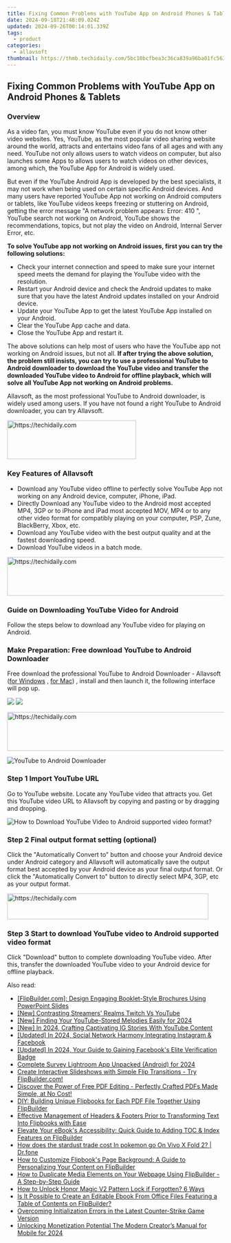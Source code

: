 ```yaml
---
title: Fixing Common Problems with YouTube App on Android Phones & Tablets
date: 2024-09-18T21:48:09.024Z
updated: 2024-09-26T00:14:01.339Z
tags:
  - product
categories:
  - allavsoft
thumbnail: https://thmb.techidaily.com/5bc10bcfbea3c36ca839a96ba01fc56320fae45e488312777f02e6b72b5d2c9c.jpg
---
```


## Fixing Common Problems with YouTube App on Android Phones & Tablets

### Overview

As a video fan, you must know YouTube even if you do not know other video websites. Yes, YouTube, as the most popular video sharing website around the world, attracts and entertains video fans of all ages and with any need. YouTube not only allows users to watch videos on computer, but also launches some Apps to allows users to watch videos on other devices, among which, the YouTube App for Android is widely used.

But even if the YouTube Android App is developed by the best specialists, it may not work when being used on certain specific Android devices. And many users have reported YouTube App not working on Android computers or tablets, like YouTube videos keeps freezing or stuttering on Android, getting the error message "A network problem appears: Error: 410 ", YouTube search not working on Android, YouTube shows the recommendations, topics, but not play the video on Android, Internal Server Error, etc.

**To solve YouTube app not working on Android issues, first you can try the following solutions:**

* Check your internet connection and speed to make sure your internet speed meets the demand for playing the YouTube video with the resolution.
* Restart your Android device and check the Android updates to make sure that you have the latest Android updates installed on your Android device.
* Update your YouTube App to get the latest YouTube App installed on your Android.
* Clear the YouTube App cache and data.
* Close the YouTube App and restart it.

The above solutions can help most of users who have the YouTube app not working on Android issues, but not all. **If after trying the above solution, the problem still insists, you can try to use a professional YouTube to Android downloader to download the YouTube video and transfer the downloaded YouTube video to Android for offline playback, which will solve all YouTube App not working on Android problems.**

Allavsoft, as the most professional YouTube to Android downloader, is widely used among users. If you have not found a right YouTube to Android downloader, you can try Allavsoft.

<!-- affiliate ads begin -->
<a href="https://aligracehair.sjv.io/c/5597632/1885943/19272" target="_top" id="1885943">
  <img src="//a.impactradius-go.com/display-ad/19272-1885943" border="0" alt="https://techidaily.com" width="300" height="90"/>
</a>
<img height="0" width="0" src="https://aligracehair.sjv.io/i/5597632/1885943/19272" style="position:absolute;visibility:hidden;" border="0" />
<!-- affiliate ads end -->

### Key Features of Allavsoft

* Download any YouTube video offline to perfectly solve YouTube App not working on any Android device, computer, iPhone, iPad.
* Directly Download any YouTube video to the Android most accepted MP4, 3GP or to iPhone and iPad most accepted MOV, MP4 or to any other video format for compatibly playing on your computer, PSP, Zune, BlackBerry, Xbox, etc.
* Download any YouTube video with the best output quality and at the fastest downloading speed.
* Download YouTube videos in a batch mode.

<!-- affiliate ads begin -->
<a href="https://appsumo.8odi.net/c/5597632/2044582/7443" target="_top" id="2044582">
  <img src="//a.impactradius-go.com/display-ad/7443-2044582" border="0" alt="https://techidaily.com" width="728" height="90"/>
</a>
<img height="0" width="0" src="https://appsumo.8odi.net/i/5597632/2044582/7443" style="position:absolute;visibility:hidden;" border="0" />
<!-- affiliate ads end -->

### Guide on Downloading YouTube Video for Android

Follow the steps below to download any YouTube video for playing on Android.

### Make Preparation: Free download YouTube to Android Downloader

Free download the professional YouTube to Android Downloader - Allavsoft ([for Windows](https://tools.techidaily.com/allavsoft/products/) , [for Mac](https://tools.techidaily.com/allavsoft/products/)) , install and then launch it, the following interface will pop up.

[![](https://www.allavsoft.com/how-to/../images/how-to/free-download-win.jpg)](https://tools.techidaily.com/allavsoft/products/) [![](https://www.allavsoft.com/how-to/../images/how-to/free-download-mac.jpg)](https://tools.techidaily.com/allavsoft/products/)

<!-- affiliate ads begin -->
<a href="https://appsumo.8odi.net/c/5597632/2100538/7443" target="_top" id="2100538">
  <img src="//a.impactradius-go.com/display-ad/7443-2100538" border="0" alt="https://techidaily.com" width="728" height="90"/>
</a>
<img height="0" width="0" src="https://appsumo.8odi.net/i/5597632/2100538/7443" style="position:absolute;visibility:hidden;" border="0" />
<!-- affiliate ads end -->

![YouTube to Android Downloader](https://www.allavsoft.com/how-to/../images/allavsoft/screen-shot-600.jpg)

### Step 1 Import YouTube URL

Go to YouTube website. Locate any YouTube video that attracts you. Get this YouTube video URL to Allavsoft by copying and pasting or by dragging and dropping.

![How to Download YouTube Video to Android supported video format?](https://www.allavsoft.com/how-to/../images/how-to/download-rtmp-video/download-rtmp-video.jpg)

### Step 2 Final output format setting (optional)

Click the "Automatically Convert to" button and choose your Android device under Android category and Allavsoft will automatically save the output format best accepted by your Android device as your final output format. Or click the "Automatically Convert to" button to directly select MP4, 3GP, etc as your output format.

<!-- affiliate ads begin -->
<a href="https://bluettius.sjv.io/c/5597632/2139110/17108" target="_top" id="2139110">
  <img src="//a.impactradius-go.com/display-ad/17108-2139110" border="0" alt="https://techidaily.com" width="468" height="60"/>
</a>
<img height="0" width="0" src="https://bluettius.sjv.io/i/5597632/2139110/17108" style="position:absolute;visibility:hidden;" border="0" />
<!-- affiliate ads end -->

### Step 3 Start to download YouTube video to Android supported video format

Click "Download" button to complete downloading YouTube video. After this, transfer the downloaded YouTube video to your Android device for offline playback.

<ins class="adsbygoogle"
     style="display:block"
     data-ad-format="autorelaxed"
     data-ad-client="ca-pub-7571918770474297"
     data-ad-slot="1223367746"></ins>

<ins class="adsbygoogle"
     style="display:block"
     data-ad-client="ca-pub-7571918770474297"
     data-ad-slot="8358498916"
     data-ad-format="auto"
     data-full-width-responsive="true"></ins>

<span class="atpl-alsoreadstyle">Also read:</span>
<div><ul>
<li><a href="https://win-fantastic.techidaily.com/flipbuildercom-design-engaging-booklet-style-brochures-using-powerpoint-slides/"><u>[FlipBuilder.com]: Design Engaging Booklet-Style Brochures Using PowerPoint Slides</u></a></li>
<li><a href="https://extra-tips.techidaily.com/new-contrasting-streamers-realms-twitch-vs-youtube/"><u>[New] Contrasting Streamers' Realms Twitch Vs YouTube</u></a></li>
<li><a href="https://eaxpv-info.techidaily.com/new-finding-your-youtube-stored-melodies-easily-for-2024/"><u>[New] Finding Your YouTube-Stored Melodies Easily for 2024</u></a></li>
<li><a href="https://instagram-videos.techidaily.com/new-in-2024-crafting-captivating-ig-stories-with-youtube-content/"><u>[New] In 2024, Crafting Captivating IG Stories With YouTube Content</u></a></li>
<li><a href="https://instagram-videos.techidaily.com/updated-in-2024-social-network-harmony-integrating-instagram-and-facebook/"><u>[Updated] In 2024, Social Network Harmony Integrating Instagram & Facebook</u></a></li>
<li><a href="https://facebook-video-files.techidaily.com/updated-in-2024-your-guide-to-gaining-facebooks-elite-verification-badge/"><u>[Updated] In 2024, Your Guide to Gaining Facebook's Elite Verification Badge</u></a></li>
<li><a href="https://extra-resources.techidaily.com/complete-survey-lightroom-app-unpacked-android-for-2024/"><u>Complete Survey Lightroom App Unpacked (Android) for 2024</u></a></li>
<li><a href="https://win-fantastic.techidaily.com/create-interactive-slideshows-with-simple-flip-transitions-try-flipbuildercom/"><u>Create Interactive Slideshows with Simple Flip Transitions - Try FlipBuilder.com!</u></a></li>
<li><a href="https://win-fantastic.techidaily.com/discover-the-power-of-free-pdf-editing-perfectly-crafted-pdfs-made-simple-at-no-cost/"><u>Discover the Power of Free PDF Editing - Perfectly Crafted PDFs Made Simple, at No Cost!</u></a></li>
<li><a href="https://win-fantastic.techidaily.com/diy-building-unique-flipbooks-for-each-pdf-file-together-using-flipbuilder/"><u>DIY: Building Unique Flipbooks for Each PDF File Together Using FlipBuilder</u></a></li>
<li><a href="https://win-fantastic.techidaily.com/effective-management-of-headers-and-footers-prior-to-transforming-text-into-flipbooks-with-ease/"><u>Effective Management of Headers & Footers Prior to Transforming Text Into Flipbooks with Ease</u></a></li>
<li><a href="https://win-fantastic.techidaily.com/elevate-your-ebooks-accessibility-quick-guide-to-adding-toc-and-index-features-on-flipbuilder/"><u>Elevate Your eBook's Accessibility: Quick Guide to Adding TOC & Index Features on FlipBuilder</u></a></li>
<li><a href="https://change-location.techidaily.com/how-does-the-stardust-trade-cost-in-pokemon-go-on-vivo-x-fold-2-drfone-by-drfone-virtual-android/"><u>How does the stardust trade cost In pokemon go On Vivo X Fold 2? | Dr.fone</u></a></li>
<li><a href="https://win-fantastic.techidaily.com/how-to-customize-flipbooks-page-background-a-guide-to-personalizing-your-content-on-flipbuilder/"><u>How to Customize Flipbook's Page Background: A Guide to Personalizing Your Content on FlipBuilder</u></a></li>
<li><a href="https://win-fantastic.techidaily.com/how-to-duplicate-media-elements-on-your-webpage-using-flipbuilder-a-step-by-step-guide/"><u>How to Duplicate Media Elements on Your Webpage Using FlipBuilder - A Step-by-Step Guide</u></a></li>
<li><a href="https://unlock-android.techidaily.com/how-to-unlock-honor-magic-v2-pattern-lock-if-forgotten-6-ways-by-drfone-android/"><u>How to Unlock Honor Magic V2 Pattern Lock if Forgotten? 6 Ways</u></a></li>
<li><a href="https://win-fantastic.techidaily.com/is-it-possible-to-create-an-editable-ebook-from-office-files-featuring-a-table-of-contents-on-flipbuilder/"><u>Is It Possible to Create an Editable Ebook From Office Files Featuring a Table of Contents on FlipBuilder?</u></a></li>
<li><a href="https://win-blog.techidaily.com/overcoming-initialization-errors-in-the-latest-counter-strike-game-version/"><u>Overcoming Initialization Errors in the Latest Counter-Strike Game Version</u></a></li>
<li><a href="https://youtube-webster.techidaily.com/king-monetization-potential-the-modern-creators-manual-for-mobile-for-2024/"><u>Unlocking Monetization Potential The Modern Creator’s Manual for Mobile for 2024</u></a></li>
</ul></div>

